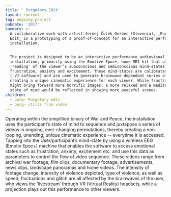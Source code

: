 ```yaml
---
title: ' Purgatory Edit'
layout: content
tag: ongoing project
pubdate: '2017'
summary: >-
  A collaborative work with artist Jernej Čuček Gerbec (Slovenia), _Purgatory
  Edit_ is a prototyping of a proof-of-concept for an interactive performance
  installation.


  The project is designed to be an interactive performance audiovisual
  installation, primarily using the Emotive Epoc+, home MRI kit that allows a
  'reading' of the viewer’s subconscious and semiconscious mind-states, such as
  frustration, anxiety and excitement. These mind-states are calibrated to VDMX
  ( VJ software) and are used to generate brainwave dependant series of images,
  creating a unique cinematic experience for each viewer. While frustration
  might bring forward more horrific images, a more relaxed and a meditative
  state of mind would be reflected in showing more peaceful scenes.
children:
  - purg~ Purgatory edit
  - purg~ stills from video
---
```

Operating within the simplified binary of War and Peace, the installation uses the participant’s state of mind to sequence and juxtapose a series of videos in ongoing, ever-changing permutations, thereby creating a non-looping, unending, unique cinematic experience -- everytime it is accessed. Tapping into the User/participant’s mind-state by using a wireless EEG (Emotiv Epoc+) machine that enables the software to access emotional states such as frustration, anxiety, excitement etc. and use this data as parameters to control the flow of video sequence. These videos range from archival war footage, film clips, documentary footage, advertisements, news clips, landscape panoramas and home videos. The intensity of footage change, intensity of violence depicted, type of violence, as well as speed, fluctuations and glitch are all affected by the brainwaves of the user, who views the ‘livestream’ through VR (Virtual Reality) headsets, while a projection plays out this performance to other viewers.
